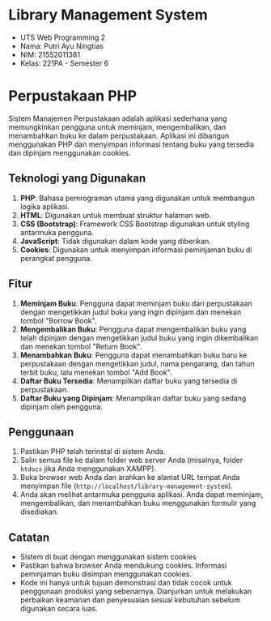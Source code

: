 # Library Management System
<ul>
  <li>UTS Web Programming 2</li>
  <li>Nama: Putri Ayu Ningtias</li>
  <li>NIM: 21552011381</li>
  <li>Kelas: 221PA - Semester 6</li>
</ul>

# Perpustakaan PHP
Sistem Manajemen Perpustakaan adalah aplikasi sederhana yang memungkinkan pengguna untuk meminjam, mengembalikan, dan menambahkan buku ke dalam perpustakaan. Aplikasi ini dibangun menggunakan PHP dan menyimpan informasi tentang buku yang tersedia dan dipinjam menggunakan cookies.
## Teknologi yang Digunakan

1. **PHP**: Bahasa pemrograman utama yang digunakan untuk membangun logika aplikasi.
2. **HTML**: Digunakan untuk membuat struktur halaman web.
3. **CSS (Bootstrap)**: Framework CSS Bootstrap digunakan untuk styling antarmuka pengguna.
4. **JavaScript**: Tidak digunakan dalam kode yang diberikan.
5. **Cookies**: Digunakan untuk menyimpan informasi peminjaman buku di perangkat pengguna.
   
## Fitur

1. **Meminjam Buku**: Pengguna dapat meminjam buku dari perpustakaan dengan mengetikkan judul buku yang ingin dipinjam dan menekan tombol "Borrow Book".
2. **Mengembalikan Buku**: Pengguna dapat mengembalikan buku yang telah dipinjam dengan mengetikkan judul buku yang ingin dikembalikan dan menekan tombol "Return Book".
3. **Menambahkan Buku**: Pengguna dapat menambahkan buku baru ke perpustakaan dengan mengetikkan judul, nama pengarang, dan tahun terbit buku, lalu menekan tombol "Add Book".
4. **Daftar Buku Tersedia**: Menampilkan daftar buku yang tersedia di perpustakaan.
5. **Daftar Buku yang Dipinjam**: Menampilkan daftar buku yang sedang dipinjam oleh pengguna.

## Penggunaan

1. Pastikan PHP telah terinstal di sistem Anda.
2. Salin semua file ke dalam folder web server Anda (misalnya, folder `htdocs` jika Anda menggunakan XAMPP).
3. Buka browser web Anda dan arahkan ke alamat URL tempat Anda menyimpan file (`http://localhost/library-management-system`).
4. Anda akan melihat antarmuka pengguna aplikasi. Anda dapat meminjam, mengembalikan, dan menambahkan buku menggunakan formulir yang disediakan.

## Catatan

- Sistem di buat dengan menggunakan sistem cookies
- Pastikan bahwa browser Anda mendukung cookies. Informasi peminjaman buku disimpan menggunakan cookies.
- Kode ini hanya untuk tujuan demonstrasi dan tidak cocok untuk penggunaan produksi yang sebenarnya. Dianjurkan untuk melakukan perbaikan keamanan dan penyesuaian sesuai kebutuhan sebelum digunakan secara luas.
  


    
